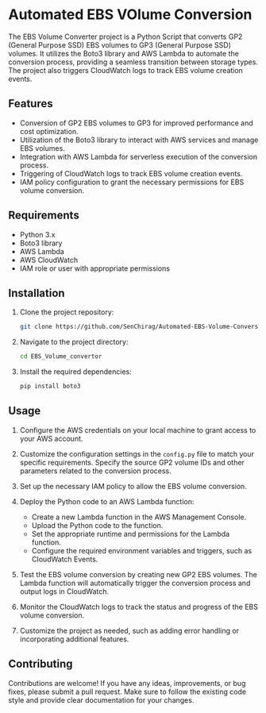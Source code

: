 # Automated EBS VOlume Conversion

The EBS Volume Converter project is a Python Script that converts GP2 (General Purpose SSD) EBS volumes to GP3 (General Purpose SSD) volumes. It utilizes the Boto3 library and AWS Lambda to automate the conversion process, providing a seamless transition between storage types. The project also triggers CloudWatch logs to track EBS volume creation events. 

## Features

- Conversion of GP2 EBS volumes to GP3 for improved performance and cost optimization.
- Utilization of the Boto3 library to interact with AWS services and manage EBS volumes.
- Integration with AWS Lambda for serverless execution of the conversion process.
- Triggering of CloudWatch logs to track EBS volume creation events.
- IAM policy configuration to grant the necessary permissions for EBS volume conversion.

## Requirements

- Python 3.x
- Boto3 library
- AWS Lambda
- AWS CloudWatch
- IAM role or user with appropriate permissions

## Installation

1. Clone the project repository:

   ```bash
   git clone https://github.com/SenChirag/Automated-EBS-Volume-Conversion.git
   ```

2. Navigate to the project directory:

   ```bash
   cd EBS_Volume_convertor
   ```

3. Install the required dependencies:

   ```bash
   pip install boto3
   ```

## Usage

1. Configure the AWS credentials on your local machine to grant access to your AWS account.

2. Customize the configuration settings in the `config.py` file to match your specific requirements. Specify the source GP2 volume IDs and other parameters related to the conversion process.

3. Set up the necessary IAM policy to allow the EBS volume conversion. 

4. Deploy the Python code to an AWS Lambda function:

   - Create a new Lambda function in the AWS Management Console.
   - Upload the Python code to the function.
   - Set the appropriate runtime and permissions for the Lambda function.
   - Configure the required environment variables and triggers, such as CloudWatch Events.

5. Test the EBS volume conversion by creating new GP2 EBS volumes. The Lambda function will automatically trigger the conversion process and output logs in CloudWatch.

6. Monitor the CloudWatch logs to track the status and progress of the EBS volume conversion.

7. Customize the project as needed, such as adding error handling or incorporating additional features.


## Contributing

Contributions are welcome! If you have any ideas, improvements, or bug fixes, please submit a pull request. Make sure to follow the existing code style and provide clear documentation for your changes.
